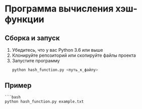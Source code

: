 # Программа вычисления хэш-функции

## Сборка и запуск

1. Убедитесь, что у вас Python 3.6 или выше
2. Клонируйте репозиторий или скопируйте файлы проекта
3. Запустите программу 
    ```bash
    python hash_function.py <путь_к_файлу>

## Пример
    ```bash
    python hash_function.py example.txt

